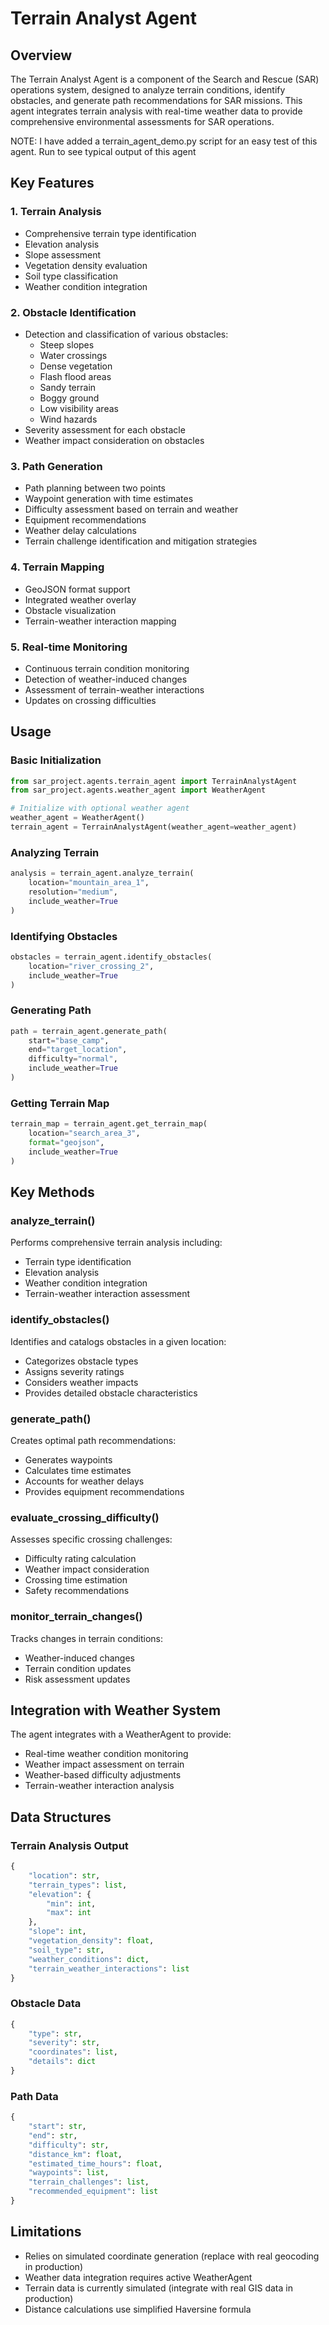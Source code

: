 # Terrain Analyst Agent

## Overview
The Terrain Analyst Agent is a component of the Search and Rescue (SAR) operations system, designed to analyze terrain conditions, identify obstacles, and generate path recommendations for SAR missions. This agent integrates terrain analysis with real-time weather data to provide comprehensive environmental assessments for SAR operations.

NOTE: I have added a terrain_agent_demo.py script for an easy test of this agent. Run to see typical output of this agent

## Key Features

### 1. Terrain Analysis
- Comprehensive terrain type identification
- Elevation analysis
- Slope assessment
- Vegetation density evaluation
- Soil type classification
- Weather condition integration

### 2. Obstacle Identification
- Detection and classification of various obstacles:
  - Steep slopes
  - Water crossings
  - Dense vegetation
  - Flash flood areas
  - Sandy terrain
  - Boggy ground
  - Low visibility areas
  - Wind hazards
- Severity assessment for each obstacle
- Weather impact consideration on obstacles

### 3. Path Generation
- Path planning between two points
- Waypoint generation with time estimates
- Difficulty assessment based on terrain and weather
- Equipment recommendations
- Weather delay calculations
- Terrain challenge identification and mitigation strategies

### 4. Terrain Mapping
- GeoJSON format support
- Integrated weather overlay
- Obstacle visualization
- Terrain-weather interaction mapping

### 5. Real-time Monitoring
- Continuous terrain condition monitoring
- Detection of weather-induced changes
- Assessment of terrain-weather interactions
- Updates on crossing difficulties

## Usage

### Basic Initialization
```python
from sar_project.agents.terrain_agent import TerrainAnalystAgent
from sar_project.agents.weather_agent import WeatherAgent

# Initialize with optional weather agent
weather_agent = WeatherAgent()
terrain_agent = TerrainAnalystAgent(weather_agent=weather_agent)
```

### Analyzing Terrain
```python
analysis = terrain_agent.analyze_terrain(
    location="mountain_area_1",
    resolution="medium",
    include_weather=True
)
```

### Identifying Obstacles
```python
obstacles = terrain_agent.identify_obstacles(
    location="river_crossing_2",
    include_weather=True
)
```

### Generating Path
```python
path = terrain_agent.generate_path(
    start="base_camp",
    end="target_location",
    difficulty="normal",
    include_weather=True
)
```

### Getting Terrain Map
```python
terrain_map = terrain_agent.get_terrain_map(
    location="search_area_3",
    format="geojson",
    include_weather=True
)
```

## Key Methods

### analyze_terrain()
Performs comprehensive terrain analysis including:
- Terrain type identification
- Elevation analysis
- Weather condition integration
- Terrain-weather interaction assessment

### identify_obstacles()
Identifies and catalogs obstacles in a given location:
- Categorizes obstacle types
- Assigns severity ratings
- Considers weather impacts
- Provides detailed obstacle characteristics

### generate_path()
Creates optimal path recommendations:
- Generates waypoints
- Calculates time estimates
- Accounts for weather delays
- Provides equipment recommendations

### evaluate_crossing_difficulty()
Assesses specific crossing challenges:
- Difficulty rating calculation
- Weather impact consideration
- Crossing time estimation
- Safety recommendations

### monitor_terrain_changes()
Tracks changes in terrain conditions:
- Weather-induced changes
- Terrain condition updates
- Risk assessment updates

## Integration with Weather System

The agent integrates with a WeatherAgent to provide:
- Real-time weather condition monitoring
- Weather impact assessment on terrain
- Weather-based difficulty adjustments
- Terrain-weather interaction analysis

## Data Structures

### Terrain Analysis Output
```python
{
    "location": str,
    "terrain_types": list,
    "elevation": {
        "min": int,
        "max": int
    },
    "slope": int,
    "vegetation_density": float,
    "soil_type": str,
    "weather_conditions": dict,
    "terrain_weather_interactions": list
}
```

### Obstacle Data
```python
{
    "type": str,
    "severity": str,
    "coordinates": list,
    "details": dict
}
```

### Path Data
```python
{
    "start": str,
    "end": str,
    "difficulty": str,
    "distance_km": float,
    "estimated_time_hours": float,
    "waypoints": list,
    "terrain_challenges": list,
    "recommended_equipment": list
}
```

## Limitations

- Relies on simulated coordinate generation (replace with real geocoding in production)
- Weather data integration requires active WeatherAgent
- Terrain data is currently simulated (integrate with real GIS data in production)
- Distance calculations use simplified Haversine formula
